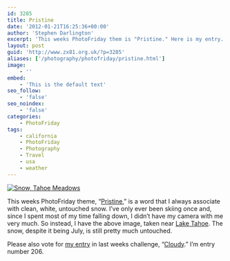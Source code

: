```yaml
---
id: 3285
title: Pristine
date: '2012-01-21T16:25:36+00:00'
author: 'Stephen Darlington'
excerpt: 'This weeks PhotoFriday them is "Pristine." Here is my entry.'
layout: post
guid: 'http://www.zx81.org.uk/?p=3285'
aliases: ['/photography/photofriday/pristine.html']
image:
    - ''
embed:
    - 'This is the default text'
seo_follow:
    - 'false'
seo_noindex:
    - 'false'
categories:
    - PhotoFriday
tags:
    - california
    - PhotoFriday
    - Photography
    - Travel
    - usa
    - weather
---
```


[![Snow, Tahoe Meadows](https://i0.wp.com/farm8.staticflickr.com/7005/6736573209_82cddda2cc.jpg?resize=500%2C333)](http://www.flickr.com/photos/stephendarlington/6736573209/ "Snow, Tahoe Meadows by stephendarlington, on Flickr")

This weeks PhotoFriday theme, “[Pristine](http://www.photofriday.com/archives/challenge/001154.php),” is a word that I always associate with clean, white, untouched snow. I’ve only ever been skiing once and, since I spent most of my time falling down, I didn’t have my camera with me very much. So instead, I have the above image, taken near [Lake Tahoe](/travel/lake-tahoe.html). The snow, despite it being July, is still pretty much untouched.

Please also vote for [my entry](/photography/photofriday/cloudy.html) in last weeks challenge, “[Cloudy](http://www.photofriday.com/linkviewer.php?id=1152).” I’m entry number 206.